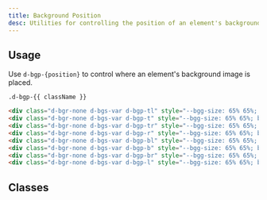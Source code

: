 ```yaml
---
title: Background Position
desc: Utilities for controlling the position of an element's background image.
---
```


## Usage

Use `d-bgp-{position}` to control where an element's background image is placed.

<code-well-header class="d-fl-col4 d-fw-wrap d-flg12 d-p12 d-bgc-purple-100 d-bgo50" custom>
  <div class="d-d-flex d-fd-column d-ai-center d-stack4" v-for="{ className } in positions">
      <div
        class="d-fl-center d-w128 d-h128 d-bgc-purple-300 d-bar8 d-bc-purple-200 d-of-hidden d-bgr-none d-bgs-var" style="--bgg-size: 65% 65%; background-image: url('https://cdn.jpegmini.com/user/images/slider_puffin_before_mobile.jpg');"
        :class="`d-bgp-${className}`"
      >
      </div>
      <code>.d-bgp-{{ className }}</code>
  </div>
</code-well-header>

```html
<div class="d-bgr-none d-bgs-var d-bgp-tl" style="--bgg-size: 65% 65%; background-image: url(...);">...</div>
<div class="d-bgr-none d-bgs-var d-bgp-t" style="--bgg-size: 65% 65%; background-image: url(...);">...</div>
<div class="d-bgr-none d-bgs-var d-bgp-tr" style="--bgg-size: 65% 65%; background-image: url(...);">...</div>
<div class="d-bgr-none d-bgs-var d-bgp-r" style="--bgg-size: 65% 65%; background-image: url(...);">...</div>
<div class="d-bgr-none d-bgs-var d-bgp-bl" style="--bgg-size: 65% 65%; background-image: url(...);">...</div>
<div class="d-bgr-none d-bgs-var d-bgp-b" style="--bgg-size: 65% 65%; background-image: url(...);">...</div>
<div class="d-bgr-none d-bgs-var d-bgp-br" style="--bgg-size: 65% 65%; background-image: url(...);">...</div>
<div class="d-bgr-none d-bgs-var d-bgp-l" style="--bgg-size: 65% 65%; background-image: url(...);">...</div>
```

<script setup>
  import { positions } from '@data/backgrounds.json';
</script>

## Classes

<utility-class-table>
  <template #content>
    <tbody>
      <tr v-for="{ className, output } in positions">
          <th scope="row" class="d-ff-mono d-fc-purple-400 d-fw-normal d-fs-100">.d-bgp-{{ className }}</th>
          <td class="d-ff-mono d-fs-100">
            background-position: {{ output }} !important;
          </td>
      </tr>
    </tbody>
  </template>
</utility-class-table>
